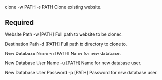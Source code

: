 clone -w PATH -s PATH
  Clone existing website.

  Required
  --------------------------------------------------------------------------------------------------
  Website Path
    -w [PATH]           Full path to website to be cloned.

  Destination Path
    -d [PATH]           Full path to directory to clone to.

  New Database Name
    -n [PATH]           Name for new database.

  New Database User Name
    -u [PATH]           Name for new database user.

  New Database User Password
    -p [PATH]           Password for new database user.
